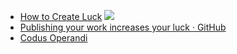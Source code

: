 - [How to Create Luck](https://www.swyx.io/create-luck/)
  ![](https://dev-to-uploads.s3.amazonaws.com/i/5075sq79y4pstxpp4pdk.png)
- [Publishing your work increases your luck · GitHub](https://github.com/readme/guides/publishing-your-work)
- [Codus Operandi](https://www.codusoperandi.com/posts/increasing-your-luck-surface-area)